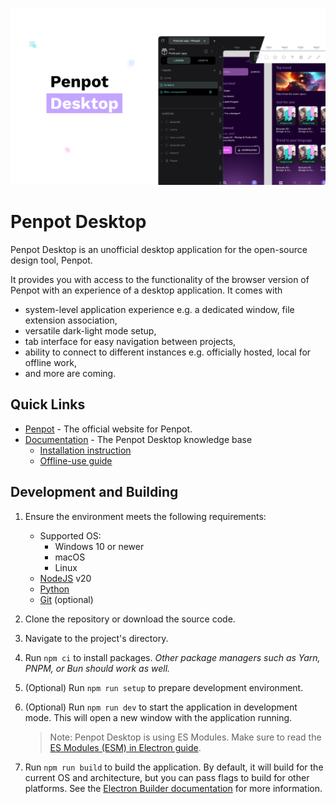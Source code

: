 ![Penpot Desktop](./penpot-desktop-banner.png)

# Penpot Desktop

Penpot Desktop is an unofficial desktop application for the open-source design tool, Penpot.

It provides you with access to the functionality of the browser version of Penpot with an experience of a desktop application. It comes with

- system-level application experience e.g. a dedicated window, file extension association,
- versatile dark-light mode setup,
- tab interface for easy navigation between projects,
- ability to connect to different instances e.g. officially hosted, local for offline work,
- and more are coming.

## Quick Links

- [Penpot](https://penpot.app/) - The official website for Penpot.
- [Documentation](https://github.com/author-more/penpot-desktop/wiki) - The Penpot Desktop knowledge base
  - [Installation instruction](https://github.com/author-more/penpot-desktop/wiki/Installation)
  - [Offline-use guide](https://github.com/author-more/penpot-desktop/wiki/Self%E2%80%90hosting)

## Development and Building

1. Ensure the environment meets the following requirements:
   - Supported OS:
     - Windows 10 or newer
     - macOS
     - Linux
   - [NodeJS](https://nodejs.org/) v20
   - [Python](https://www.python.org/)
   - [Git](https://git-scm.com/) (optional)
1. Clone the repository or download the source code.
1. Navigate to the project's directory.
1. Run `npm ci` to install packages.
   _Other package managers such as Yarn, PNPM, or Bun should work as well._
1. (Optional) Run `npm run setup` to prepare development environment.
1. (Optional) Run `npm run dev` to start the application in development mode. This will open a new window with the application running.

   > Note: Penpot Desktop is using ES Modules. Make sure to read the [ES Modules (ESM) in Electron guide](https://www.electronjs.org/docs/latest/tutorial/esm).

1. Run `npm run build` to build the application. By default, it will build for the current OS and architecture, but you can pass flags to build for other platforms. See the [Electron Builder documentation](https://www.electron.build/cli) for more information.
